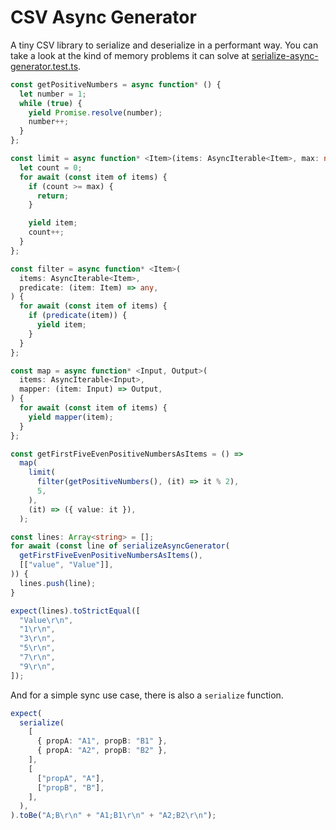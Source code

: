 # CSV Async Generator

A tiny CSV library to serialize and deserialize in a performant way. You can take a look at the kind of memory problems it can solve at [serialize-async-generator.test.ts](src/__tests__/serialize-async-generator.test.ts).

```typescript
const getPositiveNumbers = async function* () {
  let number = 1;
  while (true) {
    yield Promise.resolve(number);
    number++;
  }
};

const limit = async function* <Item>(items: AsyncIterable<Item>, max: number) {
  let count = 0;
  for await (const item of items) {
    if (count >= max) {
      return;
    }

    yield item;
    count++;
  }
};

const filter = async function* <Item>(
  items: AsyncIterable<Item>,
  predicate: (item: Item) => any,
) {
  for await (const item of items) {
    if (predicate(item)) {
      yield item;
    }
  }
};

const map = async function* <Input, Output>(
  items: AsyncIterable<Input>,
  mapper: (item: Input) => Output,
) {
  for await (const item of items) {
    yield mapper(item);
  }
};

const getFirstFiveEvenPositiveNumbersAsItems = () =>
  map(
    limit(
      filter(getPositiveNumbers(), (it) => it % 2),
      5,
    ),
    (it) => ({ value: it }),
  );

const lines: Array<string> = [];
for await (const line of serializeAsyncGenerator(
  getFirstFiveEvenPositiveNumbersAsItems(),
  [["value", "Value"]],
)) {
  lines.push(line);
}

expect(lines).toStrictEqual([
  "Value\r\n",
  "1\r\n",
  "3\r\n",
  "5\r\n",
  "7\r\n",
  "9\r\n",
]);
```

And for a simple sync use case, there is also a `serialize` function.

```typescript
expect(
  serialize(
    [
      { propA: "A1", propB: "B1" },
      { propA: "A2", propB: "B2" },
    ],
    [
      ["propA", "A"],
      ["propB", "B"],
    ],
  ),
).toBe("A;B\r\n" + "A1;B1\r\n" + "A2;B2\r\n");
```
